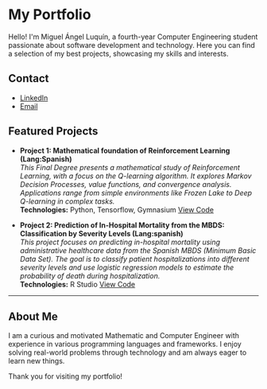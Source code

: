 # My Portfolio

Hello! I'm Miguel Ángel Luquín, a fourth-year Computer Engineering student passionate about software development and technology. Here you can find a selection of my best projects, showcasing my skills and interests.

## Contact

- [LinkedIn](https://www.linkedin.com/in/miguel-angel-luquin-guerrero/)
- [Email](mluquinguerrero@gmail.com)

## Featured Projects

- **Project 1: Mathematical foundation of Reinforcement Learning (Lang:Spanish)**  
  *This Final Degree presents a mathematical study of Reinforcement Learning, with a focus on the Q-learning algorithm. It explores Markov Decision Processes, value functions, and convergence analysis. Applications range from simple environments like Frozen Lake to Deep Q-learning in complex tasks.*  
  **Technologies:** Python, Tensorflow, Gymnasium 
  [View Code](https://github.com/MiguelAngelLuquin/Fundamentos_Matematicos_AR_TFG)

- **Project 2: Prediction of In-Hospital Mortality from the MBDS: Classification by Severity Levels (Lang:spanish)**  
  *This project focuses on predicting in-hospital mortality using administrative healthcare data from the Spanish MBDS (Minimum Basic Data Set). The goal is to classify patient hospitalizations into different severity levels and use logistic regression models to estimate the probability of death during hospitalization.*  
  **Technologies:** R Studio
  [View Code](https://github.com/yourusername/project2)

---

## About Me

I am a curious and motivated Mathematic and Computer Engineer with experience in various programming languages and frameworks. I enjoy solving real-world problems through technology and am always eager to learn new things.

Thank you for visiting my portfolio!
